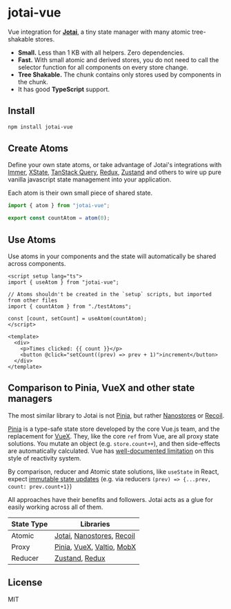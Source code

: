 # jotai-vue

Vue integration for **[Jotai]**, a tiny state manager
with many atomic tree-shakable stores.

* **Small.** Less than 1 KB with all helpers. Zero dependencies.
* **Fast.** With small atomic and derived stores, you do not need to call
  the selector function for all components on every store change.
* **Tree Shakable.** The chunk contains only stores used by components
  in the chunk.
* It has good **TypeScript** support.

## Install

```sh
npm install jotai-vue
```

## Create Atoms

Define your own state atoms, or take advantage of Jotai's integrations with [Immer](https://jotai.org/docs/integrations/immer), [XState](https://jotai.org/docs/integrations/xstate), [TanStack Query](https://jotai.org/docs/integrations/query), [Redux](https://jotai.org/docs/integrations/redux), [Zustand](https://jotai.org/docs/integrations/zustand) and others to wire up pure vanilla javascript state management into your application.

Each atom is their own small piece of shared state.

```ts
import { atom } from "jotai-vue";

export const countAtom = atom(0);
```

## Use Atoms

Use atoms in your components and the state will automatically be shared across components.

```vue
<script setup lang="ts">
import { useAtom } from "jotai-vue";

// Atoms shouldn't be created in the `setup` scripts, but imported from other files
import { countAtom } from "./testAtoms";

const [count, setCount] = useAtom(countAtom);
</script>

<template>
  <div>
    <p>Times clicked: {{ count }}</p>
    <button @click="setCount((prev) => prev + 1)">increment</button>
  </div>
</template>
```

## Comparison to Pinia, VueX and other state managers

The most similar library to Jotai is not [Pinia], but rather [Nanostores] or [Recoil].

[Pinia] is a type-safe state store developed by the core Vue.js team, and the replacement for [VueX]. They, like the core `ref` from Vue, are all
proxy state solutions. You mutate an object (e.g. `store.count++`), and then side-effects are automatically calculated. Vue has [well-documented limitation](https://vuejs.org/guide/essentials/reactivity-fundamentals.html#limitations-of-reactive) on this style of reactivity system.

By comparison, reducer and Atomic state solutions, like `useState` in React, expect
[immutable state updates](https://vuejs.org/guide/extras/reactivity-in-depth.html#immutable-data) (e.g. via reducers `(prev) => {...prev, count: prev.count+1}`)

All approaches have their benefits and followers. Jotai acts as a glue for easily working across all of them.


| State Type | Libraries |
|------------|-----------|
| Atomic     | [Jotai], [Nanostores], [Recoil]    |
| Proxy      | [Pinia], [VueX], [Valtio], [MobX]  |
| Reducer    |  [Zustand], [Redux]                 |


## License

MIT

[Redux]: https://redux.js.org/
[Valtio]: https://valtio.pmnd.rs/
[Recoil]: https://recoiljs.org/
[Nanostores]: https://github.com/nanostores/nanostores
[Zustand]: https://zustand-demo.pmnd.rs/
[VueX]: https://vuex.vuejs.org/
[MobX]: https://mobx.js.org/
[Jotai]: https://jotai.org/
[Pinia]: https://pinia.vuejs.org/